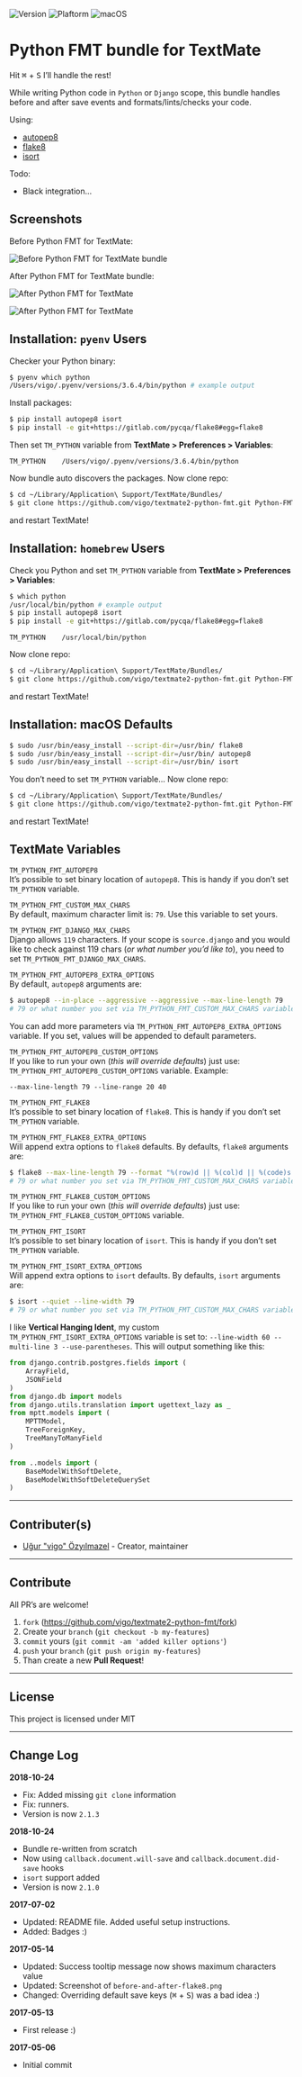 ![Version](https://img.shields.io/badge/version-2.1.3-orange.svg)
![Plaftorm](https://img.shields.io/badge/platform-TextMate-blue.svg)
![macOS](https://img.shields.io/badge/macos-HighSierra-yellow.svg)


# Python FMT bundle for TextMate

Hit <kbd>⌘</kbd> + <kbd>S</kbd> I’ll handle the rest!

While writing Python code in `Python` or `Django` scope, this bundle
handles before and after save events and formats/lints/checks your code.

Using:

- [autopep8][01]
- [flake8][02]
- [isort][03]

Todo:

- Black integration...

## Screenshots

Before Python FMT for TextMate:

![Before Python FMT for TextMate bundle](Screenshots/before.png "before Python FMT for TextMate")

After Python FMT for TextMate bundle:

![After Python FMT for TextMate](Screenshots/after.png "after Python FMT for TextMate")

![After Python FMT for TextMate](Screenshots/after-flake8.png "after Python FMT for TextMate")


## Installation: `pyenv` Users

Checker your Python binary:

```bash
$ pyenv which python
/Users/vigo/.pyenv/versions/3.6.4/bin/python # example output
```

Install packages:

```bash
$ pip install autopep8 isort
$ pip install -e git+https://gitlab.com/pycqa/flake8#egg=flake8
```

Then set `TM_PYTHON` variable from **TextMate > Preferences > Variables**:

    TM_PYTHON    /Users/vigo/.pyenv/versions/3.6.4/bin/python

Now bundle auto discovers the packages. Now clone repo:

```bash
$ cd ~/Library/Application\ Support/TextMate/Bundles/
$ git clone https://github.com/vigo/textmate2-python-fmt.git Python-FMT.tmbundle
```

and restart TextMate!

## Installation: `homebrew` Users

Check you Python and set `TM_PYTHON` variable from **TextMate > Preferences > Variables**:

```bash
$ which python
/usr/local/bin/python # example output
$ pip install autopep8 isort
$ pip install -e git+https://gitlab.com/pycqa/flake8#egg=flake8
```

    TM_PYTHON    /usr/local/bin/python

Now clone repo:

```bash
$ cd ~/Library/Application\ Support/TextMate/Bundles/
$ git clone https://github.com/vigo/textmate2-python-fmt.git Python-FMT.tmbundle
```

and restart TextMate!

## Installation: macOS Defaults

```bash
$ sudo /usr/bin/easy_install --script-dir=/usr/bin/ flake8
$ sudo /usr/bin/easy_install --script-dir=/usr/bin/ autopep8
$ sudo /usr/bin/easy_install --script-dir=/usr/bin/ isort
```

You don’t need to set `TM_PYTHON` variable... Now clone repo:

```bash
$ cd ~/Library/Application\ Support/TextMate/Bundles/
$ git clone https://github.com/vigo/textmate2-python-fmt.git Python-FMT.tmbundle
```

and restart TextMate!

## TextMate Variables

`TM_PYTHON_FMT_AUTOPEP8`  
It’s possible to set binary location of `autopep8`. This is handy if you don’t
set `TM_PYTHON` variable.


`TM_PYTHON_FMT_CUSTOM_MAX_CHARS`  
By default, maximum character limit is: `79`. Use this variable to set yours.


`TM_PYTHON_FMT_DJANGO_MAX_CHARS`  
Django allows `119` characters. If your scope is `source.django` and you would
like to check against 119 chars (*or what number you’d like to*), you need to 
set `TM_PYTHON_FMT_DJANGO_MAX_CHARS`.


`TM_PYTHON_FMT_AUTOPEP8_EXTRA_OPTIONS`  
By default, `autopep8` arguments are:

```bash
$ autopep8 --in-place --aggressive --aggressive --max-line-length 79
# 79 or what number you set via TM_PYTHON_FMT_CUSTOM_MAX_CHARS variable
```

You can add more parameters via `TM_PYTHON_FMT_AUTOPEP8_EXTRA_OPTIONS` variable.
If you set, values will be appended to default parameters.


`TM_PYTHON_FMT_AUTOPEP8_CUSTOM_OPTIONS`  
If you like to run your own (*this will override defaults*) just use:
`TM_PYTHON_FMT_AUTOPEP8_CUSTOM_OPTIONS` variable. Example:

    --max-line-length 79 --line-range 20 40


`TM_PYTHON_FMT_FLAKE8`  
It’s possible to set binary location of `flake8`. This is handy if you don’t
set `TM_PYTHON` variable.


`TM_PYTHON_FMT_FLAKE8_EXTRA_OPTIONS`  
Will append extra options to `flake8` defaults. By defaults, `flake8`
arguments are:

```bash
$ flake8 --max-line-length 79 --format "%(row)d || %(col)d || %(code)s || %(text)s"
# 79 or what number you set via TM_PYTHON_FMT_CUSTOM_MAX_CHARS variable
```


`TM_PYTHON_FMT_FLAKE8_CUSTOM_OPTIONS`  
If you like to run your own (*this will override defaults*) just use:
`TM_PYTHON_FMT_FLAKE8_CUSTOM_OPTIONS` variable.


`TM_PYTHON_FMT_ISORT`  
It’s possible to set binary location of `isort`. This is handy if you don’t
set `TM_PYTHON` variable.

`TM_PYTHON_FMT_ISORT_EXTRA_OPTIONS`  
Will append extra options to `isort` defaults. By defaults, `isort`
arguments are:

```bash
$ isort --quiet --line-width 79
# 79 or what number you set via TM_PYTHON_FMT_CUSTOM_MAX_CHARS variable
```

I like **Vertical Hanging Ident**, my custom `TM_PYTHON_FMT_ISORT_EXTRA_OPTIONS`
variable is set to: `--line-width 60 --multi-line 3 --use-parentheses`.
This will output something like this:

```python
from django.contrib.postgres.fields import (
    ArrayField,
    JSONField
)
from django.db import models
from django.utils.translation import ugettext_lazy as _
from mptt.models import (
    MPTTModel,
    TreeForeignKey,
    TreeManyToManyField
)

from ..models import (
    BaseModelWithSoftDelete,
    BaseModelWithSoftDeleteQuerySet
)
```

---

## Contributer(s)

* [Uğur "vigo" Özyılmazel](https://github.com/vigo) - Creator, maintainer


---


## Contribute

All PR’s are welcome!

1. `fork` (https://github.com/vigo/textmate2-python-fmt/fork)
1. Create your `branch` (`git checkout -b my-features`)
1. `commit` yours (`git commit -am 'added killer options'`)
1. `push` your `branch` (`git push origin my-features`)
1. Than create a new **Pull Request**!


---


## License

This project is licensed under MIT


---


## Change Log

**2018-10-24**

* Fix: Added missing `git clone` information
* Fix: runners.
* Version is now `2.1.3`

**2018-10-24**

* Bundle re-written from scratch
* Now using `callback.document.will-save` and `callback.document.did-save` hooks
* `isort` support added
* Version is now `2.1.0`

**2017-07-02**

* Updated: README file. Added useful setup instructions.
* Added: Badges :)

**2017-05-14**

* Updated: Success tooltip message now shows maximum characters value
* Updated: Screenshot of `before-and-after-flake8.png`
* Changed: Overriding default save keys (<kbd>⌘</kbd> + <kbd>S</kbd>) was a bad idea :)

**2017-05-13**

* First release :)

**2017-05-06**

* Initial commit

[01]: https://pypi.python.org/pypi/autopep8 "autopep8 PEP8 checker"
[02]: https://pypi.python.org/pypi/flake8 "flake8 source code checker"
[03]: https://pypi.python.org/pypi/isort "isort fixes import order"
